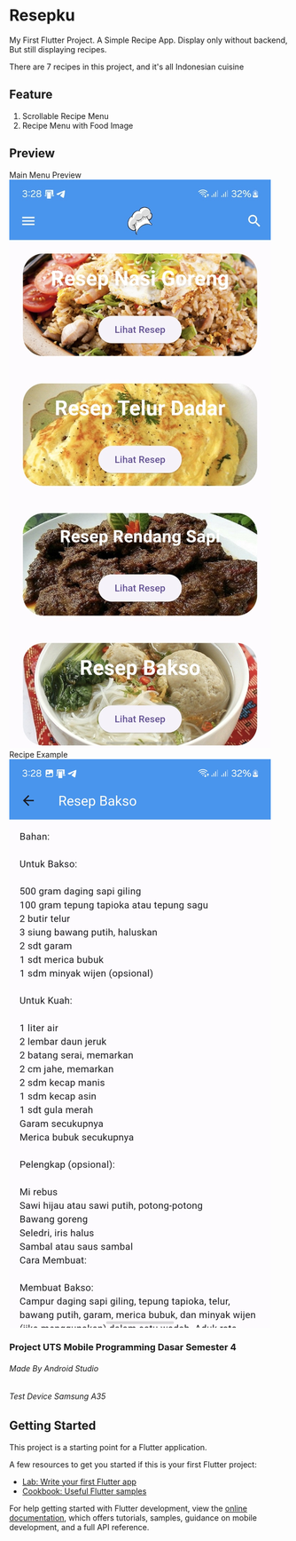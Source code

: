 # Resepku

My First Flutter Project.
A Simple Recipe App.
Display only without backend,
But still displaying recipes.

There are 7 recipes in this project,
and it's all Indonesian cuisine

## Feature
1. Scrollable Recipe Menu
2. Recipe Menu with Food Image

## Preview
Main Menu Preview
![Main Menu](https://github.com/Amee30/Resepku/blob/f28ba1e4474035f89263747eb003b7fb2b8ef58b/assets/preview1.jpg)
Recipe Example
![Recipe Example](https://github.com/Amee30/Resepku/blob/f28ba1e4474035f89263747eb003b7fb2b8ef58b/assets/preview2.jpg)


### Project UTS Mobile Programming Dasar Semester 4
###### Made By Android Studio
###### Test Device Samsung A35

## Getting Started

This project is a starting point for a Flutter application.

A few resources to get you started if this is your first Flutter project:

- [Lab: Write your first Flutter app](https://docs.flutter.dev/get-started/codelab)
- [Cookbook: Useful Flutter samples](https://docs.flutter.dev/cookbook)

For help getting started with Flutter development, view the
[online documentation](https://docs.flutter.dev/), which offers tutorials,
samples, guidance on mobile development, and a full API reference.
